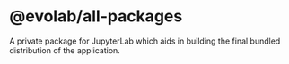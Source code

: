 # @evolab/all-packages

A private package for JupyterLab which aids in building the final bundled distribution of the application.
